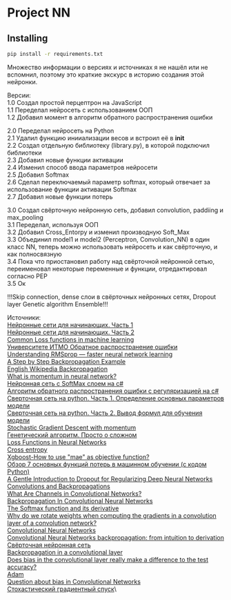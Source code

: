 # Project NN

## Installing
``` bat
pip install -r requirements.txt
```

Множество информации о версиях и источниках я не нашёл или не вспомнил, поэтому это краткие экскурс в историю создания этой нейронки.

Версии:\
1.0 Создал простой перцептрон на JavaScript\
1.1 Переделал нейросеть с использованием ООП\
1.2 Добавил момент в алгоритм обратного распространения ошибки

2.0 Переделал нейросеть на Python\
2.1 Удалил функцию инииализации весов и встроил её в __init__\
2.2 Создал отдельную библиотеку (library.py), в которой подключил библиотеки\
2.3 Добавил новые функции активации\
2.4 Изменил способ ввода параметров нейросети\
2.5 Добавил Softmax\
2.6 Сделал переключаемый параметр softmax, который отвечает за использование функции активации Softmax\
2.7 Добавил новые функции потерь

3.0 Создал свёрточную нейронную сеть, добавил convolution, paddiing и max_pooling\
3.1 Переделал, используя ООП\
3.2 Добавил Cross_Entorpy и изменил производную Soft_Max\
3.3 Объединил model1 и model2 (Perceptron, Convolution_NN) в один класс NN, теперь можно использовать нейросеть и как свёрточную, и как полносвязную\
3.4 Пока что приостановил работу над свёрточной нейронной сетью, переименовал некоторые переменные и функции, отредактировал согласно PEP\
3.5 Ок

!!!Skip connection, dense слои в свёрточных нейронных сетях, Dropout layer Genetic algorithm Ensemble!!!

Источники:\
[Нейронные сети для начинающих. Часть 1](https://habr.com/ru/post/312450/)\
[Нейронные сети для начинающих. Часть 2](https://habr.com/ru/post/313216/)\
[Common Loss functions in machine learning](https://towardsdatascience.com/common-loss-functions-in-machine-learning-46af0ffc4d23)\
[Университете ИТМО Обратное распространение ошибки](https://neerc.ifmo.ru/wiki/index.php?title=Обратное_распространение_ошибки)\
[Understanding RMSprop — faster neural network learning](https://towardsdatascience.com/understanding-rmsprop-faster-neural-network-learning-62e116fcf29a)\
[A Step by Step Backpropagation Example](https://mattmazur.com/2015/03/17/a-step-by-step-backpropagation-example/)\
[English Wikipedia Backpropagation](https://en.wikipedia.org/wiki/Backpropagation#Derivation)\
[What is momentum in neural network?](https://datascience.stackexchange.com/questions/84167/what-is-momentum-in-neural-network)\
[Нейронная сеть с SoftMax слоем на c#](https://habr.com/ru/post/155235/)\
[Алгоритм обратного распространения ошибки с регуляризацией на c#](https://habr.com/ru/articles/154369/)\
[Сверточная сеть на python. Часть 1. Определение основных параметров модели](https://habr.com/ru/company/ods/blog/344008/)\
[Сверточная сеть на python. Часть 2. Вывод формул для обучения модели](https://habr.com/ru/company/ods/blog/344116/)\
[Stochastic Gradient Descent with momentum](https://towardsdatascience.com/stochastic-gradient-descent-with-momentum-a84097641a5d)\
[Генетический алгоритм. Просто о сложном](https://habr.com/ru/post/128704/)\
[Loss Functions in Neural Networks](https://www.theaidream.com/post/loss-functions-in-neural-networks)\
[Cross entropy](https://en.wikipedia.org/wiki/Cross_entropy)\
[Xgboost-How to use "mae" as objective function?](https://stackoverflow.com/questions/45006341/xgboost-how-to-use-mae-as-objective-function)\
[Обзор 7 основных функций потерь в машинном обучении (с кодом Python)](https://russianblogs.com/article/34271570686/)\
[A Gentle Introduction to Dropout for Regularizing Deep Neural Networks](https://machinelearningmastery.com/dropout-for-regularizing-deep-neural-networks/)\
[Convolutions and Backpropagations](https://pavisj.medium.com/convolutions-and-backpropagations-46026a8f5d2c)\
[What Are Channels in Convolutional Networks?](https://www.baeldung.com/cs/cnn-channels)\
[Backpropagation In Convolutional Neural Networks](https://www.jefkine.com/general/2016/09/05/backpropagation-in-convolutional-neural-networks/)\
[The Softmax function and its derivative](https://eli.thegreenplace.net/2016/the-softmax-function-and-its-derivative/)\
[Why do we rotate weights when computing the gradients in a convolution layer of a convolution network?](http://soumith.ch/ex/pages/2014/08/07/why-rotate-weights-convolution-gradient/)\
[Convolutional Neural Networks](https://andrew.gibiansky.com/blog/machine-learning/convolutional-neural-networks/)\
[Convolutional Neural Networks backpropagation: from intuition to derivation](https://grzegorzgwardys.wordpress.com/2016/04/22/8/#unique-identifier2)\
[Свёрточная нейронная сеть](https://ru.wikipedia.org/wiki/Свёрточная_нейронная_сеть#Архитектура_и_принцип_работы)\
[Backpropagation in a convolutional layer](https://towardsdatascience.com/backpropagation-in-a-convolutional-layer-24c8d64d8509)\
[Does bias in the convolutional layer really make a difference to the test accuracy?](https://stackoverflow.com/questions/51959507/does-bias-in-the-convolutional-layer-really-make-a-difference-to-the-test-accura)\
[Adam](https://optimization.cbe.cornell.edu/index.php?title=Adam)\
[Question about bias in Convolutional Networks](https://datascience.stackexchange.com/questions/11853/question-about-bias-in-convolutional-networks/)\
[Стохастический градиентный спуск](https://ru.wikipedia.org/wiki/Стохастический_градиентный_спуск)\